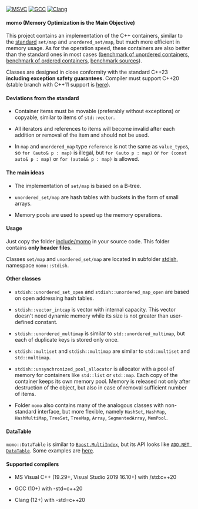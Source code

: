 [![MSVC](https://github.com/morzhovets/momo/actions/workflows/msvc.yml/badge.svg?branch=master)](https://github.com/morzhovets/momo/actions/workflows/msvc.yml?query=branch%3Amaster)
[![GCC](https://github.com/morzhovets/momo/actions/workflows/gcc.yml/badge.svg?branch=master)](https://github.com/morzhovets/momo/actions/workflows/gcc.yml?query=branch%3Amaster)
[![Clang](https://github.com/morzhovets/momo/actions/workflows/clang.yml/badge.svg?branch=master)](https://github.com/morzhovets/momo/actions/workflows/clang.yml?query=branch%3Amaster)

#### momo (Memory Optimization is the Main Objective)

This project contains an implementation of the C++ containers, similar to the [standard](https://en.cppreference.com/w/cpp/container) `set/map` and `unordered_set/map`, but much more efficient in memory usage.
As for the operation speed, these containers are also better than the standard ones in most cases ([benchmark of unordered containers](https://morzhovets.github.io/hash_gcc_ubuntu16), [benchmark of ordered containers](https://morzhovets.github.io/tree_gcc_ubuntu16), [benchmark sources](https://github.com/morzhovets/hash-table-shootout)).

Classes are designed in close conformity with the standard C++23 **including exception safety guarantees**.
Compiler must support C++20 (stable branch with C++11 support is [here](https://github.com/morzhovets/momo/tree/branch_cpp11)).

#### Deviations from the standard

- Container items must be movable (preferably without exceptions) or copyable, similar to items of `std::vector`.

- All iterators and references to items will become invalid after each addition or removal of the item and should not be used.

- In `map` and `unordered_map` type `reference` is not the same as `value_type&`, so `for (auto& p : map)`
is illegal, but `for (auto p : map)` or `for (const auto& p : map)` or `for (auto&& p : map)` is allowed.

#### The main ideas

- The implementation of `set/map` is based on a B-tree.

- `unordered_set/map` are hash tables with buckets in the form of small arrays.

- Memory pools are used to speed up the memory operations.

#### Usage

Just copy the folder [include/momo](https://github.com/morzhovets/momo/tree/master/include/momo) in your source code. This folder contains **only header files**.

Classes `set/map` and `unordered_set/map` are located in subfolder [stdish](https://github.com/morzhovets/momo/tree/master/include/momo/stdish), namespace `momo::stdish`.

#### Other classes

- `stdish::unordered_set_open` and `stdish::unordered_map_open` are based on open addressing hash tables.

- `stdish::vector_intcap` is vector with internal capacity. This vector doesn't need dynamic memory while its size is not greater than user-defined constant.

- `stdish::unordered_multimap` is similar to `std::unordered_multimap`, but each of duplicate keys is stored only once.

- `stdish::multiset` and `stdish::multimap` are similar to `std::multiset` and `std::multimap`.

- `stdish::unsynchronized_pool_allocator` is allocator with a pool of memory for containers like `std::list` or `std::map`. Each copy of the container keeps its own memory pool. Memory is released not only after destruction of the object, but also in case of removal sufficient number of items.

- Folder `momo` also contains many of the analogous classes with non-standard interface, but more flexible, namely `HashSet`, `HashMap`, `HashMultiMap`, `TreeSet`, `TreeMap`, `Array`, `SegmentedArray`, `MemPool`.

#### DataTable

`momo::DataTable` is similar to [`Boost.MultiIndex`](https://www.boost.org/doc/libs/1_74_0/libs/multi_index/doc/index.html), but its API looks like [`ADO.NET DataTable`](https://docs.microsoft.com/en-us/dotnet/api/system.data.datatable). Some examples are [here](https://github.com/morzhovets/momo/blob/master/test/sources/SimpleDataSampler.cpp).

#### Supported compilers

- MS Visual C++ (19.29+, Visual Studio 2019 16.10+) with /std:c++20

- GCC (10+) with -std=c++20

- Clang (12+) with -std=c++20
